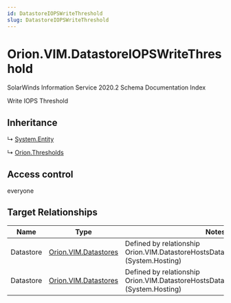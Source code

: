 ```yaml
---
id: DatastoreIOPSWriteThreshold
slug: DatastoreIOPSWriteThreshold
---
```


# Orion.VIM.DatastoreIOPSWriteThreshold

SolarWinds Information Service 2020.2 Schema Documentation Index

Write IOPS Threshold

## Inheritance

↳ [System.Entity](./../System/Entity)

↳ [Orion.Thresholds](./../Orion/Thresholds)

## Access control

everyone

## Target Relationships

| Name | Type | Notes |
| ------ | ------ | ------ |
| Datastore | [Orion.VIM.Datastores](./../Orion.VIM/Datastores) | Defined by relationship Orion.VIM.DatastoreHostsDatastoreIOPSWriteThreshold (System.Hosting) |
| Datastore | [Orion.VIM.Datastores](./../Orion.VIM/Datastores) | Defined by relationship Orion.VIM.DatastoreHostsDatastoreIOPSWriteThreshold (System.Hosting) |

